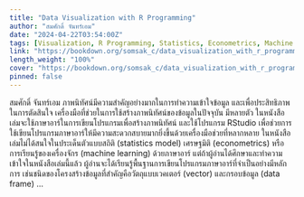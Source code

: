 ```yaml
---
title: "Data Visualization with R Programming"
author: "สมศักดิ์ จันทร์เอม"
date: "2024-04-22T03:54:00Z"
tags: [Visualization, R Programming, Statistics, Econometrics, Machine Learning]
link: "https://bookdown.org/somsak_c/data_visualization_with_r_programming/"
length_weight: "100%"
cover: "https://bookdown.org/somsak_c/data_visualization_with_r_programming/cover.png"
pinned: false
---
```


สมศักดิ์ จันทร์เอม ภาพนิทัศน์มีความสำคัญอย่างมากในการทำความเข้าใจข้อมูล และเพื่อประสิทธิภาพในการตัดสินใจ เครื่องมือที่ช่วยในการใช้สร้างภาพนิทัศน์ของข้อมูลในปัจจุบัน มีหลายตัว ในหนังสือเล่มจะใช้ภาษาอาร์ในการเขียนโปรแกรมเพื่อสร้างภาพนิทัศน์ และใช้โปรแกรม RStudio เพื่อช่วยการใช้เขียนโปรแกรมภาษาอาร์ให้มีความสะดวกสบายมากยิ่งขึ้นด้วยเครื่องมือช่วยที่หลากหลาย ในหนังสือเล่มไม่ได้สนใจในประเด็นตัวแบบสถิติ (statistics model) เศรษฐมิติ (econometrics) หรือการเรียนรู้ของเครื่องจักร (machine learning) ด้วยภาษาอาร์ แต่ถ้าผู้อ่านได้ศึกษาและทำความเข้าใจในหนังสือเล่มนี้แล้ว ผู้อ่านจะได้เรียนรู้พื้นฐานการเขียนโปรแกรมภาษาอาร์ที่จำเป็นอย่างมีหลักการ เช่นชนิดของโครงสร้างข้อมูลที่สำคัญคือวัตถุแบบเวคเตอร์ (vector) และกรอบข้อมูล (data frame) ...
